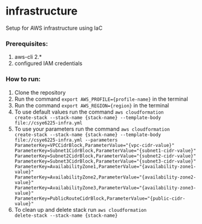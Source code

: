 # infrastructure
Setup for AWS infrastructure using IaC


### Prerequisites:
1) aws-cli 2.*
2) configured IAM credentials


### How to run:
1) Clone the repository
2) Run the command <code>export AWS_PROFILE={profile-name}</code> in the terminal
3) Run the command <code>export AWS_REGION={region}</code> in the terminal
4) To use default values run the command <code>aws cloudformation create-stack --stack-name {stack-name} --template-body file://csye6225-infra.yml</code>
5) To use your parameters run the command <code>aws cloudformation create-stack --stack-name {stack-name} --template-body file://csye6225-infra.yml --parameters ParameterKey=VPCCidrBlock,ParameterValue="{vpc-cidr-value}" ParameterKey=Subnet1CidrBlock,ParameterValue="{subnet1-cidr-value}" ParameterKey=Subnet2CidrBlock,ParameterValue="{subnet2-cidr-value}" ParameterKey=Subnet3CidrBlock,ParameterValue="{subnet3-cidr-value}" ParameterKey=AvailabilityZone1,ParameterValue="{availability-zone1-value}" ParameterKey=AvailabilityZone2,ParameterValue="{availability-zone2-value}" ParameterKey=AvailabilityZone3,ParameterValue="{availability-zone3-value}" ParameterKey=PublicRouteCidrBlock,ParameterValue="{public-cidr-value}"</code>
6) To clean up and delete stack run <code>aws cloudformation delete-stack --stack-name {stack-name}</code>
